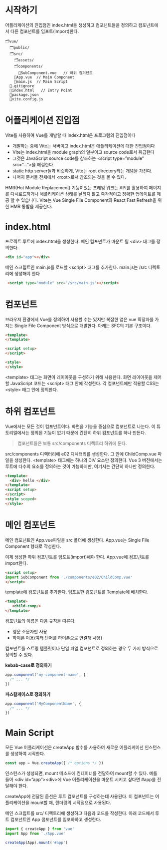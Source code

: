 # 시작하기 

어플리케이션의 진입점인 index.html을 생성하고 컴포넌트들을 정의하고 컴포넌트에서 다른 컴포넌트를 임포트(import)한다. 

```shell
🗂️vue/
  🗂️public/
  🗂️src/
    🗂️assets/
    🗂️components/  
      📄SubComponent.vue   // 하위 컴퍼넌트
    📄App.vue  // Main Component 
    📄main.js  // Main Script
  📄.gitignore
  📄index.html   // Entry Point 
  📄package.json
  📄vite.config.js
```

# 어플리케이션 진입점

Vite를 사용하여 Vue를 개발할 때 index.html은 프로그램의 진입점이다


* 개발하는 중에 Vite는 서버이고 index.html은 애플리케이션에 대한 진입점이다
* Vite는 index.html을 module graph의 일부이고 source code로서 취급한다
* 그것은 JavaScript source code를 참조하는 \<script type=”module” src=”…”\>을 해결한다
* static http server들과 비슷하게, Vite는 root directory라는 개념을 가진다.
* 나머지 문서들 전체에서 \<root\>로서 참조되는 것을 볼 수 있다.



HMR(Hot Module Replacement) 기능이있는 프레임 워크는 API를 활용하여 페이지를 다시로드하거나 애플리케이션 상태를 날리지 않고 즉각적이고 정확한 업데이트를 제공 할 수 있습니다. Vite는 Vue Single File Component와 React Fast Refresh을 위한 HMR 통합을 제공한다.

# index.html 
프로젝트 루트에 index.html을 생성한다. 메인 컴포넌트가 마운트 될 \<div\> 태그를 정의한다.

```html
<div id="app"></div>
```

메인 스크립트인 main.js를 로드할 \<script\> 태그를 추가한다. main.js는 /src 디렉토리에 생성해야 한다
```html
 <script type="module" src="/src/main.js"></script>
```


# 컴포넌트 
브라우저 환경에서 Vue를 정의하여 사용할 수는 있지만 복잡한 앱은 vue 확장자를 가지는 Single File Component 방식으로 개발한다. 아래는 SFC의 기본 구조이다.

```html
<template>
</template>

<script setup>
</script>

<style>
</style>
```





\<template\> 태그는 화면이 레이아웃을 구성하기 위해 사용한다. 화면 레이아웃을 제어할 JavaScript 코드는 \<script\> 태그 안에 작성한다. 각 컴포넌트에만 적용할 CSS는 \<style\> 태그 안에 정의한다.


# 하위 컴포넌트 

Vue에서는 모든 것이 컴포넌트이다. 화면을 기능을 중심으로 컴포넌트로 나눈다. 이 튜토리얼에서는 정의된 기능이 없기 때문에 간단히 하위 컴포넌트를 하나 만든다.

> 컴포넌트들은 보통 src/components 디렉토리 하위에 둔다.


src/components 디렉터리에 e02 디렉터리를 생성한다. 그 안에 ChildComp.vue 파일을 생성한다. \<template\> 태그에는 하나의 DIV 요소만 정의한다. Vue 3 버전에서는 루트에 다수의 요소를 정의하는 것이 가능하지만, 여기서는 간단히 하나만 정의한다.


```html
<template>
  <div> hello </div> 
</template>
<script setup>
</script>
<style scoped>
</style>
```

# 메인 컴포넌트 

메인 컴포넌트인 App.vue파일을 src 폴더에 생성한다. App.vue는 Single File Component 형태로 작성한다. 

이제 생성한 하위 컴포넌트를 임포트(import)해야 한다. App.vue에 컴포넌트를 import한다.

```html
<script setup>
import SubComponent from './components/e02/ChildComp.vue'
</script>
```


template에 컴포넌트를 추가한다. 임포트한 컴포넌트를 Template에 배치한다.

```html
<template>
   <child-comp/>
</template>
```
컴포넌트의 이름은 다음 규칙을 따른다.

* 영문 소문자만 사용
* 하이픈 이용(여러 단어를 하이픈으로 연결해 사용)


컴포넌트를 스트링 템플릿이나 단일 파일 컴포넌트로 정의하는 경우 두 가지 방식으로 정의할 수 있다.




**kebab-case로 정의하기**

```javascript
app.component('my-component-name', {
  /* ... */
})
```


**파스칼케이스로 정의하기**

```javascript
app.component('MyComponentName', {
  /* ... */
})
```



# Main Script
모든 Vue 어플리케이션은 createApp 함수를 사용하여 새로운 어플리케이션 인스턴스를 생성하여 시작한다.

```javascript
const app = Vue.createApp({ /* options */ })
```

인스턴스가 생성되면, mount 메소드에 컨테이너를 전달하여 mount할 수 있다. 예를 들어 \<div id=”app”\>\<div\>에 Vue 어플리케이션을 마운트 시키고 싶다면 #app를 전달해야 한다.

createApp에 전달된 옵션은 루트 컴포넌트를 구성하는데 사용된다. 이 컴포넌트는 어플리케이션을 mount할 때, 렌더링의 시작점으로 사용된다.

메인 스크립트를 src/ 디렉토리에 생성하고 다음과 코드를 작성한다. 아래 코드에서 루트 컴포넌트인 App 콤포넌트를 임포하하고 생성한다.

```javascript
import { createApp } from 'vue'
import App from './App.vue'

createApp(App).mount('#app')
```

